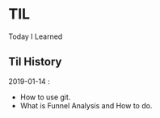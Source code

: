 # TIL
Today I Learned

## Til History

2019-01-14 : 

- How to use git.
- What is Funnel Analysis and How to do.
